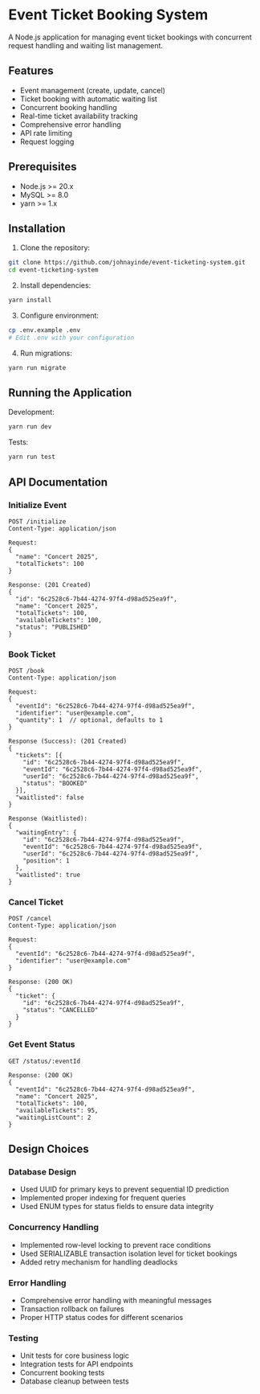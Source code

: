# Event Ticket Booking System

A Node.js application for managing event ticket bookings with concurrent request handling and waiting list management.

## Features

- Event management (create, update, cancel)
- Ticket booking with automatic waiting list
- Concurrent booking handling
- Real-time ticket availability tracking
- Comprehensive error handling
- API rate limiting
- Request logging

## Prerequisites

- Node.js >= 20.x
- MySQL >= 8.0
- yarn >= 1.x

## Installation

1. Clone the repository:

```bash
git clone https://github.com/johnayinde/event-ticketing-system.git
cd event-ticketing-system
```

2. Install dependencies:

```bash
yarn install
```

3. Configure environment:

```bash
cp .env.example .env
# Edit .env with your configuration
```

4. Run migrations:

```bash
yarn run migrate
```

## Running the Application

Development:

```bash
yarn run dev
```

Tests:

```bash
yarn run test
```

## API Documentation

### Initialize Event

```http
POST /initialize
Content-Type: application/json

Request:
{
  "name": "Concert 2025",
  "totalTickets": 100
}

Response: (201 Created)
{
  "id": "6c2528c6-7b44-4274-97f4-d98ad525ea9f",
  "name": "Concert 2025",
  "totalTickets": 100,
  "availableTickets": 100,
  "status": "PUBLISHED"
}
```

### Book Ticket

```http
POST /book
Content-Type: application/json

Request:
{
  "eventId": "6c2528c6-7b44-4274-97f4-d98ad525ea9f",
  "identifier": "user@example.com",
  "quantity": 1  // optional, defaults to 1
}

Response (Success): (201 Created)
{
  "tickets": [{
    "id": "6c2528c6-7b44-4274-97f4-d98ad525ea9f",
    "eventId": "6c2528c6-7b44-4274-97f4-d98ad525ea9f",
    "userId": "6c2528c6-7b44-4274-97f4-d98ad525ea9f",
    "status": "BOOKED"
  }],
  "waitlisted": false
}

Response (Waitlisted):
{
  "waitingEntry": {
    "id": "6c2528c6-7b44-4274-97f4-d98ad525ea9f",
    "eventId": "6c2528c6-7b44-4274-97f4-d98ad525ea9f",
    "userId": "6c2528c6-7b44-4274-97f4-d98ad525ea9f",
    "position": 1
  },
  "waitlisted": true
}
```

### Cancel Ticket

```http
POST /cancel
Content-Type: application/json

Request:
{
  "eventId": "6c2528c6-7b44-4274-97f4-d98ad525ea9f",
  "identifier": "user@example.com"
}

Response: (200 OK)
{
  "ticket": {
    "id": "6c2528c6-7b44-4274-97f4-d98ad525ea9f",
    "status": "CANCELLED"
  }
}
```

### Get Event Status

```http
GET /status/:eventId

Response: (200 OK)
{
  "eventId": "6c2528c6-7b44-4274-97f4-d98ad525ea9f",
  "name": "Concert 2025",
  "totalTickets": 100,
  "availableTickets": 95,
  "waitingListCount": 2
}
```

## Design Choices

### Database Design

- Used UUID for primary keys to prevent sequential ID prediction
- Implemented proper indexing for frequent queries
- Used ENUM types for status fields to ensure data integrity

### Concurrency Handling

- Implemented row-level locking to prevent race conditions
- Used SERIALIZABLE transaction isolation level for ticket bookings
- Added retry mechanism for handling deadlocks

### Error Handling

- Comprehensive error handling with meaningful messages
- Transaction rollback on failures
- Proper HTTP status codes for different scenarios

### Testing

- Unit tests for core business logic
- Integration tests for API endpoints
- Concurrent booking tests
- Database cleanup between tests
